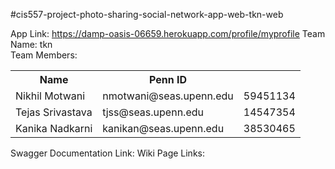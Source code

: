 #cis557-project-photo-sharing-social-network-app-web-tkn-web


App Link: https://damp-oasis-06659.herokuapp.com/profile/myprofile
Team Name: <web>tkn</web> <br>
Team Members: 
<table>
 <tr>
    <th>Name</th>
    <th>Penn ID</th>
 </tr>
 <tr>
    <td>Nikhil Motwani</td>
   <td>nmotwani@seas.upenn.edu</td>
    <td>59451134</td>
   </tr>
 <tr>
    <td>Tejas Srivastava</td>
   <td>tjss@seas.upenn.edu</td>
    <td>14547354</td>
  </tr>
  <tr>
    <td>Kanika Nadkarni</td>
    <td>kanikan@seas.upenn.edu</td>
    <td>38530465</td>
   </tr>
  </table>
  
  Swagger Documentation Link:
  Wiki Page Links:
  
